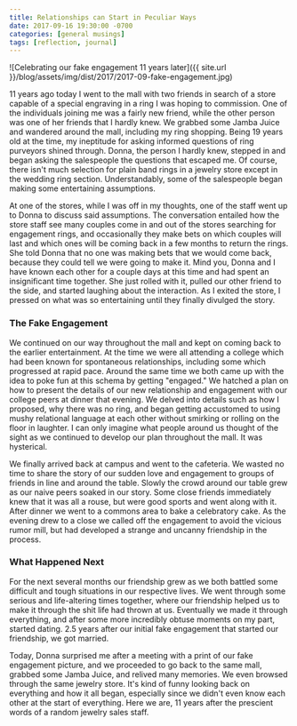 ```yaml
---
title: Relationships can Start in Peculiar Ways
date: 2017-09-16 19:30:00 -0700
categories: [general musings]
tags: [reflection, journal]
---
```

![Celebrating our fake engagement 11 years later]({{ site.url }}/blog/assets/img/dist/2017/2017-09-fake-engagement.jpg)

11 years ago today I went to the mall with two friends in search of a store capable of a special engraving in a ring I was hoping to commission. One of the individuals joining me was a fairly new friend, while the other person was one of her friends that I hardly knew. We grabbed some Jamba Juice and wandered around the mall, including my ring shopping. Being 19 years old at the time, my ineptitude for asking informed questions of ring purveyors shined through. Donna, the person I hardly knew, stepped in and began asking the salespeople the questions that escaped me. Of course, there isn't much selection for plain band rings in a jewelry store except in the wedding ring section. Understandably, some of the salespeople began making some entertaining assumptions.
<!--more-->
At one of the stores, while I was off in my thoughts, one of the staff went up to Donna to discuss said assumptions. The conversation entailed how the store staff see many couples come in and out of the stores searching for engagement rings, and occasionally they make bets on which couples will last and which ones will be coming back in a few months to return the rings. She told Donna that no one was making bets that we would come back, because they could tell we were going to make it. Mind you, Donna and I have known each other for a couple days at this time and had spent an insignificant time together. She just rolled with it, pulled our other friend to the side, and started laughing about the interaction. As I exited the store, I pressed on what was so entertaining until they finally divulged the story.

### The Fake Engagement

We continued on our way throughout the mall and kept on coming back to the earlier entertainment. At the time we were all attending a college which had been known for spontaneous relationships, including some which progressed at rapid pace. Around the same time we both came up with the idea to poke fun at this schema by getting "engaged." We hatched a plan on how to present the details of our new relationship and engagement with our college peers at dinner that evening. We delved into details such as how I proposed, why there was no ring, and began getting accustomed to using mushy relational language at each other without smirking or rolling on the floor in laughter. I can only imagine what people around us thought of the sight as we continued to develop our plan throughout the mall. It was hysterical.

We finally arrived back at campus and went to the cafeteria. We wasted no time to share the story of our sudden love and engagement to groups of friends in line and around the table. Slowly the crowd around our table grew as our naive peers soaked in our story. Some close friends immediately knew that it was all a rouse, but were good sports and went along with it. After dinner we went to a commons area to bake a celebratory cake. As the evening drew to a close we called off the engagement to avoid the vicious rumor mill, but had developed a strange and uncanny friendship in the process.

### What Happened Next

For the next several months our friendship grew as we both battled some difficult and tough situations in our respective lives. We went through some serious and life-altering times together, where our friendship helped us to make it through the shit life had thrown at us. Eventually we made it through everything, and after some more incredibly obtuse moments on my part, started dating. 2.5 years after our initial fake engagement that started our friendship, we got married.

Today, Donna surprised me after a meeting with a print of our fake engagement picture, and we proceeded to go back to the same mall, grabbed some Jamba Juice, and relived many memories. We even browsed through the same jewelry store. It's kind of funny looking back on everything and how it all began, especially since we didn't even know each other at the start of everything. Here we are, 11 years after the prescient words of a random jewelry sales staff.

